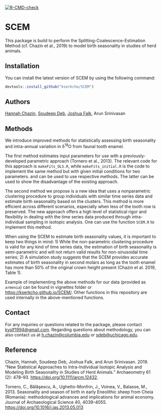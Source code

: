 
<!-- README.md is generated from README.Rmd. Please edit that file -->
<!-- badges: start -->

[![R-CMD-check](https://github.com/kserkcho/SCEM/workflows/R-CMD-check/badge.svg)](https://github.com/kserkcho/SCEM/actions)
<!-- badges: end -->

# SCEM

This package is build to perform the Splitting-Coalescence-Estimation
Method (cf. Chazin et al., 2019) to model birth seasonality in studies
of herd animals.

## Installation

You can install the latest version of SCEM by using the following
command:

``` r
devtools::install_github("kserkcho/SCEM")
```

## Authors

[Hannah Chazin](http://www.hannah-chazin.com/), [Soudeep
Deb](http://soudeepd.github.io/), [Joshua
Falk](http://home.uchicago.edu/~jsfalk/), Arun Srinivasan

## Methods

We introduce improved methods for statistically assessing birth
seasonality and intra-annual variation in δ<sup>18</sup>O from faunal
tooth enamel.

The first method estimates input parameters for use with a
previously-developed parametric approach (Tornero et al., 2013). The
relevant code for this approach is `makeFits_OLS.R`, while
`makeFits_initial.R` is the code to implement the same method but with
given initial conditions for two parameters. and can be used to use
respective methods. The latter can be used to show the disadvantage of
the existing approach.

The second method we propose is a new idea that uses a nonparametric
clustering procedure to group individuals with similar time series data
and estimate birth seasonality based on the clusters. This method is
more efficient across different scenarios, especially when less of the
tooth row is preserved. The new approach offers a high level of
statistical rigor and flexibility in dealing with the time series data
produced through intra-individual sampling in isotopic analysis. One can
use the function `SCEM.R` to implement this method.

When using the SCEM to estimate birth seasonality values, it is
important to keep two things in mind: 1) While the non-parametric
clustering procedure is valid for any kind of time series data, the
estimation of birth seasonality is semi-parametric and will not return
valid results for non-sinusoidal time series; 2) A simulation study
suggests that the SCEM provides accurate estimates of birth seasonality
in second molars as long as the tooth enamel has more than 50% of the
original crown height present (Chazin et al. 2019, Table 1).

Example of implementing the above methods for our data (provided as
`armenia`) can be found in vignettes folder or
<https://kserkcho.github.io/SCEM/>. Other functions in this repository
are used internally in the above-mentioned functions.

## Contact

For any inquiries or questions related to the package, please contact
[kyslf1994@gmail.com](kyslf1994@gmail.com). Regarding questions about
methodology, you can also contact us at
[h.chazin@columbia.edu](h.chazin@columbia.edu) or
[sdeb@uchicago.edu](sdeb@uchicago.edu).

## Reference

Chazin, Hannah, Soudeep Deb, Joshua Falk, and Arun Srinivasan. 2019.
“New Statistical Approaches to Intra-Individual Isotopic Analysis and
Modeling Birth Seasonality in Studies of Herd Animals.” Archaeometry 61
(2): 478–93. <https://doi.org/10.1111/arcm.12432>.

Tornero, C., Bălăşescu, A., Ughetto-Monfrin, J., Voinea, V., Balasse,
M., 2013. Seasonality and season of birth in early Eneolithic sheep from
Cheia (Romania): methodological advances and implications for animal
economy. Journal of Archaeological Science 40, 4039–4055.
<https://doi.org/10.1016/j.jas.2013.05.013>
